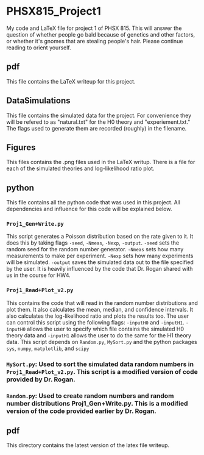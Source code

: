 # PHSX815_Project1
My code and LaTeX file for project 1 of PHSX 815. This will answer the question of whether people go bald because of genetics and other factors, or whether it's gnomes that are stealing people's hair. Please continue reading to orient yourself.

## pdf
This file contains the LaTeX writeup for this project. 

## DataSimulations
This file contains the simulated data for the project. For convenience they will be refered to as "natural.txt" for the H0 theory and "experiement.txt." The flags used to generate them are recorded (roughly) in the filename. 

## Figures
This files contains the .png files used in the LaTeX writup. There is a file for each of the simulated theories and log-likelihood ratio plot. 

## python
This file contains all the python code that was used in this project. All dependencies and influence for this code will be explained below.

### `Proj1_Gen+Write.py`
This script generates a Poisson distribution based on the rate given to it. It does this by taking flags `-seed`, `-Nmeas`, `-Nexp`, `-output`. `-seed` sets the random seed for the random number generator. `-Nmeas` sets how many measurements to make per experiment. `-Nexp` sets how many experiments will be simulated. `-output` saves the simulated data out to the file specified by the user. It is heavily influenced by the code that Dr. Rogan shared with us in the course for HW4. 

### `Proj1_Read+Plot_v2.py` 
This contains the code that will read in the random number distributions and plot them. It also calculates the mean, median, and confidence intervals. It also calculates the log-likelihood ratio and plots the results too. The user can control this script using the following flags: `-inputH0` and `-inputH1`. `-inputH0` allows the user to specify which file contains the simulated H0 theory data and `-inputH1` allows the user to do the same for the H1 theory data. This script depends on `Random.py`, `MySort.py` and the python packages `sys`, `numpy`, `matplotlib`, and `scipy`

### `MySort.py`: Used to sort the simulated data random numbers in `Proj1_Read+Plot_v2.py`. This script is a modified version of code provided by Dr. Rogan.

### `Random.py`: Used to create random numbers and random number distributions Proj1_Gen+Write.py. This is a modified version of the code provided earlier by Dr. Rogan.

## pdf
This directory contains the latest version of the latex file writeup.
